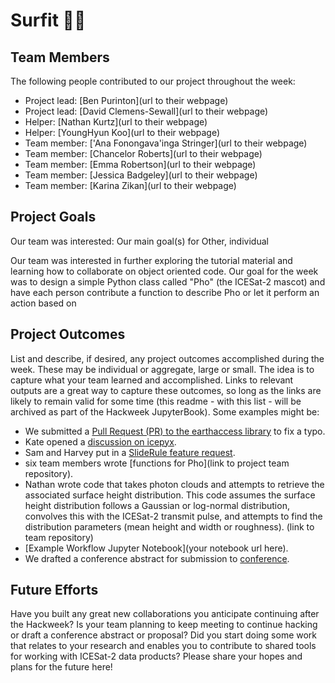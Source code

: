 # Surfit 🏄‍♂️

## Team Members

The following people contributed to our project throughout the week:
* Project lead: [Ben Purinton](url to their webpage)
* Project lead: [David Clemens-Sewall](url to their webpage)
* Helper: [Nathan Kurtz](url to their webpage)
* Helper: [YoungHyun Koo](url to their webpage)
* Team member: ['Ana Fonongava'inga Stringer](url to their webpage)
* Team member: [Chancelor Roberts](url to their webpage)
* Team member: [Emma Robertson](url to their webpage)
* Team member: [Jessica Badgeley](url to their webpage)
* Team member: [Karina Zikan](url to their webpage)
  

## Project Goals
Our team was interested: 
Our main goal(s) for 
Other, individual 

Our team was interested in further exploring the tutorial material and learning how to collaborate on object oriented code.
Our goal for the week was to design a simple Python class called "Pho" (the ICESat-2 mascot) and have each person contribute a function to describe Pho or let it perform an action based on 


## Project Outcomes

List and describe, if desired, any project outcomes accomplished during the week.
These may be individual or aggregate, large or small.
The idea is to capture what your team learned and accomplished.
Links to relevant outputs are a great way to capture these outcomes, so long as the links are likely to remain valid for some time (this readme - with this list - will be archived as part of the Hackweek JupyterBook).
Some examples might be:

* We submitted a [Pull Request (PR) to the earthaccess library](https://nsidc.github.io/earthaccess/) to fix a typo.
* Kate opened a [discussion on icepyx](https://github.com/icesat2py/icepyx/discussions).
* Sam and Harvey put in a [SlideRule feature request](https://github.com/orgs/ICESat2-SlideRule/discussions).
* six team members wrote [functions for Pho](link to project team repository).
* Nathan wrote code that takes photon clouds and attempts to retrieve the associated surface height distribution. This code assumes the surface height distribution follows a Gaussian or log-normal distribution, convolves this with the ICESat-2 transmit pulse, and attempts to find the distribution parameters (mean height and width or roughness). (link to team repository)
* [Example Workflow Jupyter Notebook](your notebook url here).
* We drafted a conference abstract for submission to [conference](https://www.agu.org/).


## Future Efforts

Have you built any great new collaborations you anticipate continuing after the Hackweek?
Is your team planning to keep meeting to continue hacking or draft a conference abstract or proposal?
Did you start doing some work that relates to your research and enables you to contribute to shared tools for working with ICESat-2 data products?
Please share your hopes and plans for the future here!

